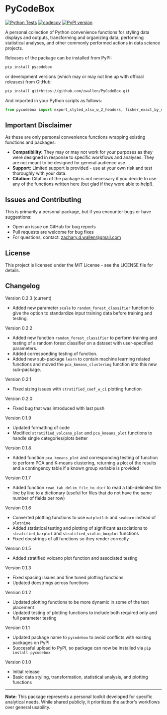 # PyCodeBox

[![Python Tests](https://github.com/zwallen/PyCodeBox/actions/workflows/python-tests.yml/badge.svg)](https://github.com/zwallen/PyCodeBox/actions/workflows/python-tests.yml)
[![codecov](https://codecov.io/gh/zwallen/PyCodeBox/branch/master/graph/badge.svg)](https://codecov.io/gh/zwallen/PyCodeBox)
[![PyPI version](https://img.shields.io/pypi/v/PyCodeBox.svg)](https://pypi.org/project/PyCodeBox/)

A personal collection of Python convenience functions for styling data displays and outputs, transforming and organizing data, performing statistical analyses, and other commonly performed actions in data science projects.

Releases of the package can be installed from PyPI:

```bash
pip install pycodebox
```

or development versions (which may or may not line up with official releases) from GitHub:

```bash
pip install git+https://github.com/zwallen/PyCodeBox.git
```

And imported in your Python scripts as follows:

```python
from pycodebox import export_styled_xlsx_w_2_headers, fisher_exact_by_strata
```

## Important Disclaimer

As these are only personal convenience functions wrapping existing functions and packages:

* **Compatibility:** They may or may not work for your purposes as they were designed in response to specific workflows and analyses. They are not meant to be designed for general audience use.
* **Support:** Limited support is provided - use at your own risk and test thoroughly with your data.
* **Citation:** Citation of the package is not necessary if you decide to use any of the functions written here (but glad if they were able to help!).

## Issues and Contributing

This is primarily a personal package, but if you encounter bugs or have suggestions:
* Open an issue on GitHub for bug reports
* Pull requests are welcome for bug fixes
* For questions, contact: zachary.d.wallen@gmail.com

## License

This project is licensed under the MIT License - see the LICENSE file for details.

## Changelog

Version 0.2.3 (current)
* Added new parameter `scale` to `random_forest_classifier` function to give the option to standardize input training data before training and testing.

Version 0.2.2
* Added new function `random_forest_classifier` to perform training and testing of a
random forest classifier on a dataset with user-specified parameters.
* Added corresponding testing of function.
* Added new sub-package `learn` to contain machine learning related functions and
moved the `pca_kmeans_clustering` function into this new sub-package.

Version 0.2.1
* Fixed sizing issues with `stratified_coef_w_ci` plotting function

Version 0.2.0
* Fixed bug that was introduced with last push

Version 0.1.9
* Updated formatting of code
* Modified `stratified_volcano_plot` and `pca_kmeans_plot` functions to handle single categories/plots better

Version 0.1.8
* Added function `pca_kmeans_plot` and corresponding testing of function to perform PCA and K-means clustering, returning a plot of the results and a contingency table if a known group variable is provided

Version 0.1.7
* Added function `read_tab_delim_file_to_dict` to read a tab-delimited file line by line to a dictionary (useful for files that do not have the same number of fields per row)

Version 0.1.6
* Converted plotting functions to use `matplotlib` and `seaborn` instead of `plotnine`
* Added statistical testing and plotting of significant associations to `stratified_barplot` and `stratified_violin_boxplot` functions
* Fixed docstrings of all functions so they render correctly

Version 0.1.5
* Added stratified volcano plot function and associated testing

Version 0.1.3
* Fixed spacing issues and fine tuned plotting functions
* Updated docstrings across functions

Version 0.1.2
* Updated plotting functions to be more dynamic in some of the text placement
* Updated testing of plotting functions to include both required only and full parameter testing

Version 0.1.1
* Updated package name to `pycodebox` to avoid conflicts with existing packages on PyPI
* Successful upload to PyPI, so package can now be installed via `pip install pycodebox`

Version 0.1.0
* Initial release
* Basic data styling, transformation, statistical analysis, and plotting functions

---
**Note:** This package represents a personal toolkit developed for specific analytical needs. While shared publicly, it prioritizes the author's workflows over general usability.

